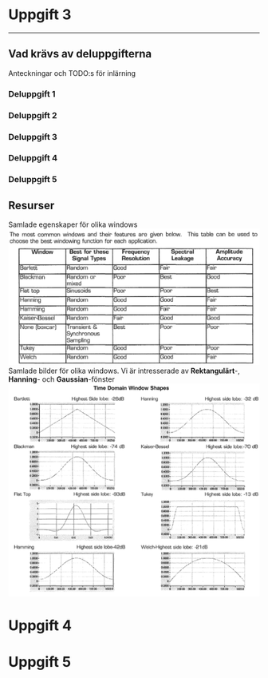 # Uppgift 3
___

## Vad krävs av deluppgifterna
Anteckningar och TODO:s för inlärning
### Deluppgift 1

### Deluppgift 2
### Deluppgift 3
### Deluppgift 4
### Deluppgift 5


## Resurser

Samlade egenskaper för olika windows
![Window Egenskaper](./bilder/features_of_windows.png)
Samlade bilder för olika windows. Vi är intresserade av __Rektangulärt__-, __Hanning__- och
__Gaussian__-fönster
![Window Utseende](./bilder/window_shapes.png)
# Uppgift 4

# Uppgift 5